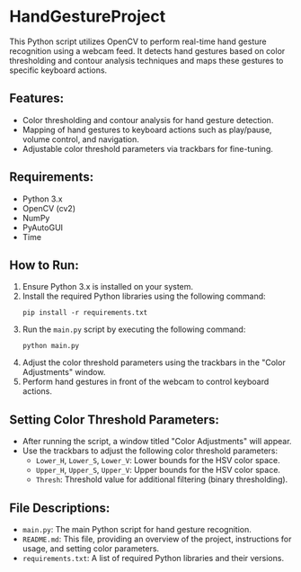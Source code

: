 # HandGestureProject

This Python script utilizes OpenCV to perform real-time hand gesture recognition using a webcam feed. It detects hand gestures based on color thresholding and contour analysis techniques and maps these gestures to specific keyboard actions.

## Features:
- Color thresholding and contour analysis for hand gesture detection.
- Mapping of hand gestures to keyboard actions such as play/pause, volume control, and navigation.
- Adjustable color threshold parameters via trackbars for fine-tuning.

## Requirements:
- Python 3.x
- OpenCV (cv2)
- NumPy
- PyAutoGUI
- Time

## How to Run:
1. Ensure Python 3.x is installed on your system.
2. Install the required Python libraries using the following command:
    ```
    pip install -r requirements.txt
    ```
3. Run the `main.py` script by executing the following command:
    ```
    python main.py
    ```
4. Adjust the color threshold parameters using the trackbars in the "Color Adjustments" window.
5. Perform hand gestures in front of the webcam to control keyboard actions.

## Setting Color Threshold Parameters:
- After running the script, a window titled "Color Adjustments" will appear.
- Use the trackbars to adjust the following color threshold parameters:
  - `Lower_H`, `Lower_S`, `Lower_V`: Lower bounds for the HSV color space.
  - `Upper_H`, `Upper_S`, `Upper_V`: Upper bounds for the HSV color space.
  - `Thresh`: Threshold value for additional filtering (binary thresholding).

## File Descriptions:
- `main.py`: The main Python script for hand gesture recognition.
- `README.md`: This file, providing an overview of the project, instructions for usage, and setting color parameters.
- `requirements.txt`: A list of required Python libraries and their versions.

